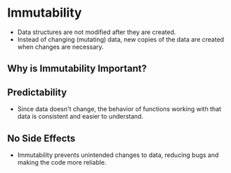 # Immutability

- Data structures are not modified after they are created.
- Instead of changing (mutating) data, new copies of the data are created when changes are necessary.

## Why is Immutability Important?

## Predictability

- Since data doesn't change, the behavior of functions working with that data is consistent and easier to understand.

## No Side Effects

- Immutability prevents unintended changes to data, reducing bugs and making the code more reliable.
